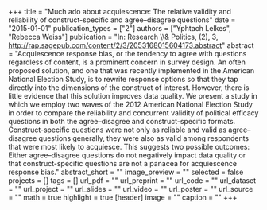 +++
title = "Much ado about acquiescence: The relative validity and reliability of construct-specific and agree–disagree questions"
date = "2015-01-01"
publication_types = ["2"]
authors = ["Yphtach Lelkes", "Rebecca Weiss"]
publication = "In: Research \\\\& Politics, (2), 3, http://rap.sagepub.com/content/2/3/2053168015604173.abstract"
abstract = "Acquiescence response bias, or the tendency to agree with questions regardless of content, is a prominent concern in survey design. An often proposed solution, and one that was recently implemented in the American National Election Study, is to rewrite response options so that they tap directly into the dimensions of the construct of interest. However, there is little evidence that this solution improves data quality. We present a study in which we employ two waves of the 2012 American National Election Study in order to compare the reliability and concurrent validity of political efficacy questions in both the agree–disagree and construct-specific formats. Construct-specific questions were not only as reliable and valid as agree–disagree questions generally, they were also as valid among respondents that were most likely to acquiesce. This suggests two possible outcomes: Either agree–disagree questions do not negatively impact data quality or that construct-specific questions are not a panacea for acquiescence response bias."
abstract_short = ""
image_preview = ""
selected = false
projects = []
tags = []
url_pdf = ""
url_preprint = ""
url_code = ""
url_dataset = ""
url_project = ""
url_slides = ""
url_video = ""
url_poster = ""
url_source = ""
math = true
highlight = true
[header]
image = ""
caption = ""
+++
